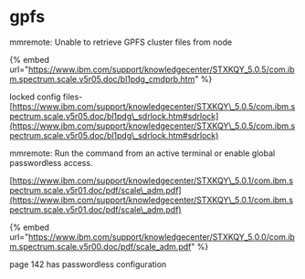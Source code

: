 # gpfs

mmremote: Unable to retrieve GPFS cluster files from node

{% embed url="https://www.ibm.com/support/knowledgecenter/STXKQY_5.0.5/com.ibm.spectrum.scale.v5r05.doc/bl1pdg_cmdprb.htm" %}

locked config files- [https://www.ibm.com/support/knowledgecenter/STXKQY\_5.0.5/com.ibm.spectrum.scale.v5r05.doc/bl1pdg\_sdrlock.htm#sdrlock](https://www.ibm.com/support/knowledgecenter/STXKQY\_5.0.5/com.ibm.spectrum.scale.v5r05.doc/bl1pdg\_sdrlock.htm#sdrlock)



mmremote: Run the command from an active terminal or enable global passwordless access.

[https://www.ibm.com/support/knowledgecenter/STXKQY\_5.0.1/com.ibm.spectrum.scale.v5r01.doc/pdf/scale\_adm.pdf](https://www.ibm.com/support/knowledgecenter/STXKQY\_5.0.1/com.ibm.spectrum.scale.v5r01.doc/pdf/scale\_adm.pdf)

{% embed url="https://www.ibm.com/support/knowledgecenter/STXKQY_5.0.0/com.ibm.spectrum.scale.v5r00.doc/pdf/scale_adm.pdf" %}

page 142 has passwordless configuration



